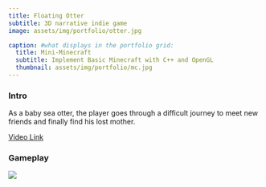 ```yaml
---
title: Floating Otter
subtitle: 3D narrative indie game
image: assets/img/portfolio/otter.jpg

caption: #what displays in the portfolio grid:
  title: Mini-Minecraft
  subtitle: Implement Basic Minecraft with C++ and OpenGL
  thumbnail: assets/img/portfolio/mc.jpg
---
```


### Intro

As a baby sea otter, the player goes through a difficult journey to meet new friends and finally find his lost mother.



[Video Link](https://www.youtube.com/watch?v=sDp4LBPZacQ&t=40s)


### Gameplay

![](../assets/img/portfolio/otter.gif)
